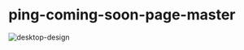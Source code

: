 # ping-coming-soon-page-master
![desktop-design](https://user-images.githubusercontent.com/69848176/106380766-a47f4780-63b4-11eb-999d-6fc8e6ac0ca6.jpg)
